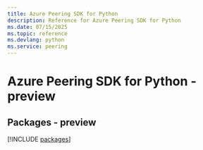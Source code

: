 ```yaml
---
title: Azure Peering SDK for Python
description: Reference for Azure Peering SDK for Python
ms.date: 07/15/2025
ms.topic: reference
ms.devlang: python
ms.service: peering
---
```

# Azure Peering SDK for Python - preview
## Packages - preview
[!INCLUDE [packages](peering-index.md)]